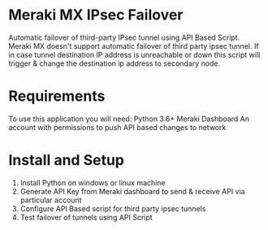 # Meraki MX IPsec Failover
Automatic failover of third-party IPsec tunnel using API Based Script.
Meraki MX doesn't support automatic failover of third party ipsec tunnel. If in case tunnel destination IP address is unreachable or down this script will trigger & change the destination ip address to secondary node. 

# Requirements
To use this application you will need:
    Python 3.6+
    Meraki Dashboard
    An account with permissions to push API based changes to network

# Install and Setup
1.	Install Python on windows or linux machine
2.	Generate API Key from Meraki dashboard to send & receive API via particular account
3.	Configure API Based script for third party ipsec tunnels
4.	Test failover of tunnels using API Script
